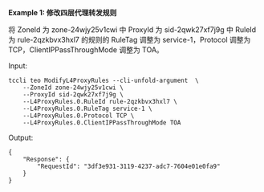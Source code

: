 **Example 1: 修改四层代理转发规则**

将 ZoneId 为 zone-24wjy25v1cwi 中 ProxyId 为 sid-2qwk27xf7j9g 中 RuleId 为 rule-2qzkbvx3hxl7 的规则的 RuleTag 调整为 service-1，Protocol 调整为 TCP，ClientIPPassThroughMode 调整为 TOA。

Input: 

```
tccli teo ModifyL4ProxyRules --cli-unfold-argument  \
    --ZoneId zone-24wjy25v1cwi \
    --ProxyId sid-2qwk27xf7j9g \
    --L4ProxyRules.0.RuleId rule-2qzkbvx3hxl7 \
    --L4ProxyRules.0.RuleTag service-1 \
    --L4ProxyRules.0.Protocol TCP \
    --L4ProxyRules.0.ClientIPPassThroughMode TOA
```

Output: 
```
{
    "Response": {
        "RequestId": "3df3e931-3119-4237-adc7-7604e01e0fa9"
    }
}
```

